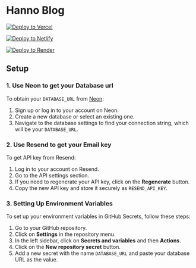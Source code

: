 # Hanno Blog

[![Deploy to Vercel](https://vercel.com/button)](https://vercel.com/new/clone?repository-url=https://github.com/neondatabase-labs/hanno-blog&env=DATABASE_URL,RESEND_API_KEY)

[![Deploy to Netlify](https://www.netlify.com/img/deploy/button.svg)](https://app.netlify.com/start/deploy?repository=https://github.com/neondatabase-labs/hanno-blog#DATABASE_URL&RESEND_API_KEY)

[![Deploy to Render](https://render.com/images/deploy-to-render-button.svg)](https://render.com/deploy?repo=https://github.com/neondatabase-labs/hanno-blog)

## Setup

### 1. Use Neon to get your Database url

To obtain your `DATABASE_URL` from [Neon](https://console.neon.tech):

1. Sign up or log in to your account on Neon.
2. Create a new database or select an existing one.
3. Navigate to the database settings to find your connection string, which will be your `DATABASE_URL`.

### 2. Use Resend to get your Email key

To get API key from Resend:

1. Log in to your account on Resend.
2. Go to the API settings section.
3. If you need to regenerate your API key, click on the **Regenerate** button.
4. Copy the new API key and store it securely as `RESEND_API_KEY`.

### 3. Setting Up Environment Variables

To set up your environment variables in GitHub Secrets, follow these steps:

1. Go to your GitHub repository.
2. Click on **Settings** in the repository menu.
3. In the left sidebar, click on **Secrets and variables** and then **Actions**.
4. Click on the **New repository secret** button.
5. Add a new secret with the name `DATABASE_URL` and paste your database URL as the value.
